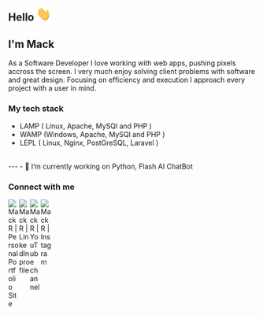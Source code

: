 ## Hello    <img src="https://raw.githubusercontent.com/ABSphreak/ABSphreak/master/gifs/Hi.gif" width="30px">
## I'm Mack

As a Software Developer I love working with web apps, pushing pixels accross the screen.
I very much enjoy solving client problems with software and great design. Focusing on efficiency and execution I approach every project with a user in mind.

### My tech stack

- LAMP ( Linux, Apache, MySQl and PHP )
- WAMP (Windows, Apache, MySQl and PHP )
- LEPL ( Linux, Nginx, PostGreSQL, Laravel )

<br />
---
- 🔭 I’m currently working on Python, Flash AI ChatBot


### Connect with me
[website]: https://mackraicevic.com
[linkedin]: https://www.linkedin.com/in/mackraicevic
[youtube]: https://www.youtube.com/channel/UCrcu_mrs35309Ghtp-GF2Zw
[instagram]: https://www.instagram.com/maivcoding/

[<img align="left" alt="MackR | Personal Portfolio Site" width="22px" src="https://img.icons8.com/?size=512&id=63725&format=svg" />][website]
[<img align="left" alt="MackR | LinkedIn profile" width="22px" src="https://img.icons8.com/?size=512&id=13930&format=svg" />][linkedin]
[<img align="left" alt="MackR | YouTube channel" width="22px" src="https://img.icons8.com/?size=512&id=19318&format=svg" />][youtube]
[<img align="left" alt="MackR | Instagram" width="22px" src="https://img.icons8.com/?size=512&id=32323&format=svg" />][instagram]



<!--
- 🔭 I’m currently working on ...
- 🌱 I’m currently learning ...
- 👯 I’m looking to collaborate on ...
- 🤔 I’m looking for help with ...
- 💬 Ask me about ...
- 📫 How to reach me: ...
- 😄 Pronouns: ...
- ⚡ Fun fact: ...
-->
